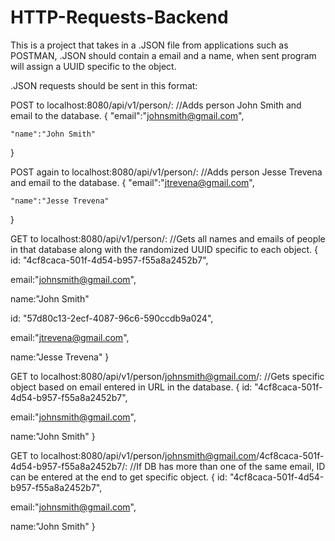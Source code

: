 # HTTP-Requests-Backend
This is a project that takes in a .JSON file from applications such as POSTMAN, .JSON should contain a email and a name, when sent program will assign a UUID specific to the object.

.JSON requests should be sent in this format:

POST to localhost:8080/api/v1/person/:  //Adds person John Smith and email to the database.
{
    "email":"johnsmith@gmail.com",
    
    "name":"John Smith"
}

POST again to localhost:8080/api/v1/person/:  //Adds person Jesse Trevena and email to the database.
{
    "email":"jtrevena@gmail.com",
    
    "name":"Jesse Trevena"
}

GET to localhost:8080/api/v1/person/:  //Gets all names and emails of people in that database along with the randomized UUID specific to each object.
{
  id: "4cf8caca-501f-4d54-b957-f55a8a2452b7",
  
  email:"johnsmith@gmail.com",
  
  name:"John Smith"

  id: "57d80c13-2ecf-4087-96c6-590ccdb9a024",
  
  email:"jtrevena@gmail.com",
  
  name:"Jesse Trevena"
}

GET to localhost:8080/api/v1/person/johnsmith@gmail.com/:  //Gets specific object based on email entered in URL in the database.
{
  id: "4cf8caca-501f-4d54-b957-f55a8a2452b7",
  
  email:"johnsmith@gmail.com",
  
  name:"John Smith"
}

GET to localhost:8080/api/v1/person/johnsmith@gmail.com/4cf8caca-501f-4d54-b957-f55a8a2452b7/:  //If DB has more than one of the same email, ID can be entered at the end to get specific object.
{
  id: "4cf8caca-501f-4d54-b957-f55a8a2452b7",
  
  email:"johnsmith@gmail.com",
  
  name:"John Smith"
}
